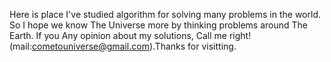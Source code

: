 Here is place I've studied algorithm for solving many problems in the world.
So I hope we know The Universe more by thinking problems around The Earth.
If you Any opinion about my solutions, Call me right!(mail:cometouniverse@gmail.com).Thanks for visitting.
